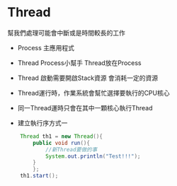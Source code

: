 # Thread
幫我們處理可能會中斷或是時間較長的工作
* Process 主應用程式

* Thread Process小幫手 Thread放在Process
* Thread 啟動需要開啟Stack資源 會消耗一定的資源
* Thread運行時，作業系統會幫忙選擇要執行的CPU核心
* 同一Thread運時只會在其中一顆核心執行Thread
* 建立執行序方式一
```java
    Thread th1 = new Thread(){
		public void run(){
		    //新Thread要做的事
		    System.out.println("Test!!!");
		}	    
	    };
	th1.start();
```

